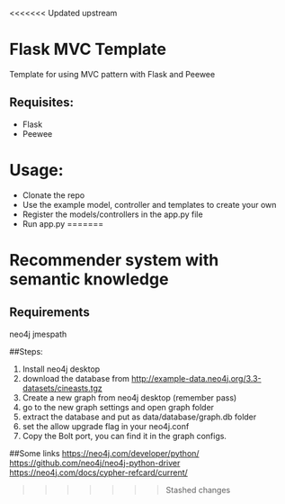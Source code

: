 <<<<<<< Updated upstream
# Flask MVC Template

Template for using MVC pattern with Flask and Peewee

## Requisites:
* Flask
* Peewee

# Usage:
* Clonate the repo
* Use the example model, controller and templates to create your own
* Register the models/controllers in the app.py file
* Run app.py
=======
# Recommender system with semantic knowledge

## Requirements
neo4j
jmespath

##Steps:
1) Install neo4j desktop
2) download the database from http://example-data.neo4j.org/3.3-datasets/cineasts.tgz
3) Create a new graph from neo4j desktop (remember pass)
4) go to the new graph settings and open graph folder
5) extract the database and put as data/database/graph.db folder
6) set the allow upgrade flag in your neo4j.conf
7) Copy the Bolt port, you can find it in the graph configs.

##Some links
https://neo4j.com/developer/python/
https://github.com/neo4j/neo4j-python-driver
https://neo4j.com/docs/cypher-refcard/current/
>>>>>>> Stashed changes
